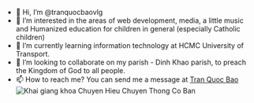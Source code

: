 - 👋 Hi, I’m @tranquocbaovlg
- 👀 I’m interested in the areas of web development, media, a little music and Humanized education for children in general (especially Catholic children)
- 🌱 I’m currently learning information technology at HCMC University of Transport. 
- 💞️ I’m looking to collaborate on my parish - Dinh Khao parish, to preach the Kingdom of God to all people.
- 📫 How to reach me? You can send me a message at [Tran Quoc Bao](https://m.me/micaetranquocbao)
![Khai giang khoa Chuyen Hieu Chuyen Thong Co Ban](https://1.bp.blogspot.com/-XFf554tCqdI/YAgHXdb2qsI/AAAAAAAAXsg/_62gJf6cEMwzHiWaa7Y5eulqiPTzCRnzACLcBGAsYHQ/s16000/20210113KhaiGiangChuyenHieuTruyenThongGabriel2_05.jpg)
